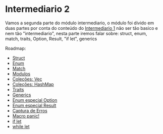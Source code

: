 # Intermediario 2

Vamos a segunda parte do módulo intermediario, o módulo foi divido em duas partes por conta do conteúdo do [Intermediario 1](../intermediary-01) não ser tão basico e nem tão "intermediario", nesta parte iremos falar sobre: struct, enum, match, traits, Option, Result, "if let", generics

Roadmap:

- [Struct](./01-structs.md)
- [Enum](./02-enums.md)
- [Match](./03-match.md)
- [Modulos](./04-modules.md)
- [Coleções: Vec](./)
- [Coleções: HashMap](./)
- [Traits](./)
- [Generics](./)
- [Enum especial Option](./)
- [Enum especial Result](./)
- [Captura de Erros](./)
- [Macro panic!](./)
- [if let](./)
- [while let](./)